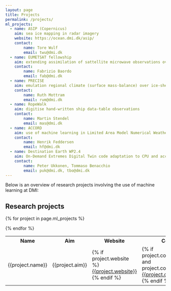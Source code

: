 ```yaml
---
layout: page
title: Projects
permalink: /projects/
ml_projects:
  - name: ASIP (Copernicus)
    aim: sea ice mapping in radar imagery
    website: https://ocean.dmi.dk/asip/
    contact:
        name: Tore Wulf
        email: twu@dmi.dk
  - name: EUMETSAT fellowship
    aim: extending assimilation of sattellite microwave observations over seaice
    contact:
        name: Fabrizio Baordo
        email: fab@dmi.dk
  - name: PRECISE
    aim: emulation regional climate (surface mass-balance) over ice-sheets
    contact:
        name: Ruth Mottram
        email: rum@dmi.dk
  - name: RopeWalk
    aim: digitise hand-written ship data-table observations
    contact:
        name: Martin Stendel
        email: mas@dmi.dk
  - name: ACCORD
    aim: use of machine learning in Limited Area Model Numerical Weather Prediction
    contact:
        name: Henrik Feddersen
        email: hf@dmi.dk
  - name: Destination Earth WP2.4 
    aim: On-Demand Extremes Digital Twin code adaptation to CPU and accelerators - use of ML techniques
    contact:
        name: Peter Ukkonen, Tommaso Benacchio
        email: puk@dmi.dk, tbo@dmi.dk
---
```


Below is an overview of research projects involving the use of machine learning at DMI:

<h2>Research projects</h2>

<table>
<tr>
<th>Name</th>
<th>Aim</th>
<th>Website</th>
<th>Contact</th>
</tr>

{% for project in page.ml_projects %}
<tr>
<td>{{project.name}}</td>
<td>{{project.aim}}</td>
<td>
{% if project.website %}
<a href="{{ project.website }}">{{project.website}}</a>
{% endif %}
</td>
<td>
{% if project.contact.name and project.contact.email %}
<a href="mailto://{{ project.contact.email }}">{{project.contact.name}}</a>
{% endif %}
</td>
</tr>
{% endfor %}

</table>
